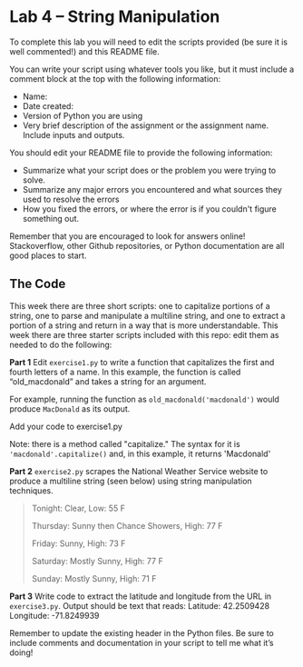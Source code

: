 # Lab 4 – String Manipulation
To complete this lab you will need to edit the scripts provided (be sure it is well commented!) and this README file.

You can write your script using whatever tools you like, but it must include a comment block at the top with the following information:
- Name:
- Date created:
- Version of Python you are using
- Very brief description of the assignment or the assignment name. Include inputs and outputs.

You should edit your README file to provide the following information:
- Summarize what your script does or the problem you were trying to solve.
- Summarize any major errors you encountered and what sources they used to resolve the errors
- How you fixed the errors, or where the error is if you couldn't figure something out.

Remember that you are encouraged to look for answers online! Stackoverflow, other Github repositories, or Python documentation are all good places to start.

## The Code
This week there are three short scripts: one to capitalize portions of a string, one to parse and manipulate a multiline string, and one to extract a portion of a string and return in a way that is more understandable. This week there are three starter scripts included with this repo: edit them as needed to do the following:

**Part 1**
Edit `exercise1.py` to write a function that capitalizes the first and fourth letters of a name. In this example, the function is called “old_macdonald” and takes a string for an argument.

For example, running the function as `old_macdonald('macdonald')` would produce `MacDonald` as its output.

Add your code to exercise1.py

Note: there is a method called "capitalize." The syntax for it is `'macdonald'.capitalize()` and, in this example, it returns 'Macdonald'

**Part 2**
`exercise2.py` scrapes the National Weather Service website to produce a multiline string (seen below) using string manipulation techniques.

> Tonight: Clear, Low: 55 F
>
> Thursday: Sunny then Chance Showers, High: 77 F
> 
> Friday: Sunny, High: 73 F
> 
> Saturday: Mostly Sunny, High: 77 F
> 
> Sunday: Mostly Sunny, High: 71 F

**Part 3**
Write code to extract the latitude and longitude from the URL in `exercise3.py`. Output should be text that reads:
Latitude: 42.2509428
Longitude: -71.8249939

Remember to update the existing header in the Python files. Be sure to include comments and documentation in your script to tell me what it’s doing!

